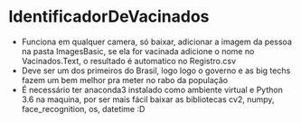 # IdentificadorDeVacinados
- Funciona em qualquer camera, só baixar, adicionar a imagem da pessoa na pasta ImagesBasic, se ela for vacinada adicione o nome no Vacinados.Text, o resultado é automatico no Registro.csv
- Deve ser um dos primeiros do Brasil, logo logo o governo e as big techs fazem um bem melhor pra meter no rabo da população
- É necessário ter anaconda3 instalado como ambiente virtual e Python 3.6 na maquina, por ser mais fácil baixar as bibliotecas cv2, numpy, face_recognition, os, datetime
:D

